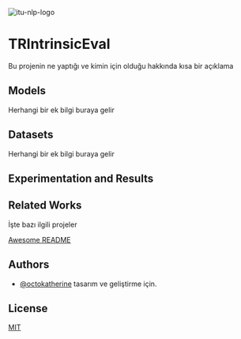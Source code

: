 
![itu-nlp-logo](https://github.com/swarm-nlp/TRIntrinsicEval/assets/72564135/b1a2e1da-45e4-4b29-bd22-e3b5a51791ce)

    
# TRIntrinsicEval
Bu projenin ne yaptığı ve kimin için olduğu hakkında kısa bir açıklama


## Models
Herhangi bir ek bilgi buraya gelir

## Datasets
Herhangi bir ek bilgi buraya gelir

## Experimentation and Results

## Related Works

İşte bazı ilgili projeler

[Awesome README](https://github.com/matiassingers/awesome-readme)

## Authors
- [@octokatherine](https://www.github.com/octokatherine) tasarım ve geliştirme için.

  
## License
[MIT](https://choosealicense.com/licenses/mit/)

  
